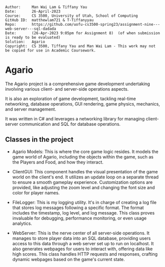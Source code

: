 ```
Author:     Man Wai Lam & Tiffany Yau
Date:       26-April-2023
Course:     CS 3500, University of Utah, School of Computing
GitHub ID:  matthewlam721 & T-Tiffanyyau
Repo:       https://github.com/uofu-cs3500-spring23/assignment-nine---web-server---sql-dadada
Date:       (26-Apr-2023 9:05pm for Assignment 8)  (of when submission is ready to be evaluated)
Solution:   Agario
Copyright:  CS 3500, Tiffany Yau and Man Wai Lam - This work may not be copied for use in Academic Coursework.
```

# Agario

The Agario project is a comprehensive game development undertaking involving various client- and server-side operations aspects.

It is also an exploration of game development, tackling real-time networking, database operations, GUI rendering, game physics, mechanics, and server management.

It was written in C# and leverages a networking library for managing client-server communication and SQL for database operations.

## Classes in the project

- Agario Models: This is where the core game logic resides. It models the game world of Agario, including the objects within the game, such as the Players and Food, and how they interact.

- ClientGUI: This component handles the visual presentation of the game world on the client's end. It utilizes an update loop on a separate thread to ensure a smooth gameplay experience. Customization options are provided, like adjusting the zoom level and changing the font size and color for player names.

- FileLogger: This is my logging utility. It's in charge of creating a log file that stores log messages following a specific format. The format includes the timestamp, log level, and log message. This class proves invaluable for debugging, performance monitoring, or even usage analytics.

- WebServer: This is the nerve center of all server-side operations. It manages to store player data into an SQL database, providing users access to this data through a web server set up to run on localhost. It also generates webpages for users to interact with, offering data like high scores. This class handles HTTP requests and responses, crafting dynamic webpages based on the game's current state.
